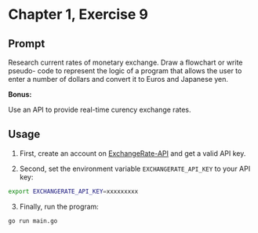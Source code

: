 # Chapter 1, Exercise 9

## Prompt

Research current rates of monetary exchange. Draw a flowchart or write pseudo-
code to represent the logic of a program that allows the user to enter a number of
dollars and convert it to Euros and Japanese yen.

**Bonus:**

Use an API to provide real-time curency exchange rates.

## Usage

1. First, create an account on [ExchangeRate-API](https://www.exchangerate-api.com/) and get a valid API key.

2. Second, set the environment variable `EXCHANGERATE_API_KEY` to your API key:
```bash
export EXCHANGERATE_API_KEY=xxxxxxxxx
```

3. Finally, run the program:
```bash
go run main.go
```